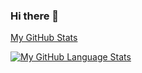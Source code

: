 ### Hi there 👋

<!--
**mittalc/mittalc** is a ✨ _special_ ✨ repository because its `README.md` (this file) appears on your GitHub profile.

Here are some ideas to get you started:

- 🔭 I’m currently working on ...
- 🌱 I’m currently learning ...
- 👯 I’m looking to collaborate on ...
- 🤔 I’m looking for help with ...
- 💬 Ask me about ...
- 📫 How to reach me: ...
- 😄 Pronouns: ...
- ⚡ Fun fact: ...
-->
[My GitHub Stats](https://github-readme-stats.vercel.app/api/?username=mittalc&count_private=true&theme=tokyonight&showicons=true)

[![My GitHub Language Stats](https://github-readme-stats.vercel.app/api/top-langs/?username=mittalc&langs_count=5&theme=tokyonight)]()




